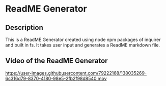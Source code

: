 # ReadME Generator

## Description
This is a ReadME Generator created using node npm packages of inquirer and built in fs. It takes user input and generates a ReadME markdown file.


## Video of the ReadME Generator

https://user-images.githubusercontent.com/79222168/138035269-6c316d79-8370-4180-98e5-2fb2f98d8540.mov


